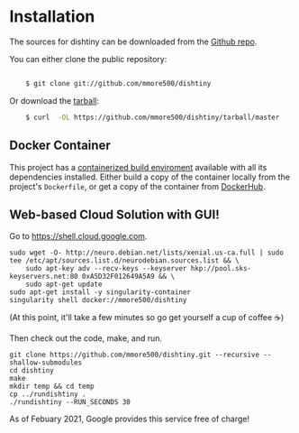 # Installation

The sources for dishtiny can be downloaded from the [Github repo](https://github.com/mmore500/dishtiny).

You can either clone the public repository:

```bash

    $ git clone git://github.com/mmore500/dishtiny
```
Or download the [tarball](https://github.com/mmore500/dishtiny/tarball/master):

```bash
    $ curl  -OL https://github.com/mmore500/dishtiny/tarball/master
```

## Docker Container

This project has a [containerized build enviroment](https://docs.docker.com/engine/reference/commandline/build/) available with all its dependencies installed. Either build a copy of the container locally from the project's `Dockerfile`,
or get a copy of the container from [DockerHub](https://hub.docker.com/r/mmore500/dishtiny).

## Web-based Cloud Solution with GUI!

Go to <https://shell.cloud.google.com>.

```
sudo wget -O- http://neuro.debian.net/lists/xenial.us-ca.full | sudo tee /etc/apt/sources.list.d/neurodebian.sources.list && \
    sudo apt-key adv --recv-keys --keyserver hkp://pool.sks-keyservers.net:80 0xA5D32F012649A5A9 && \
    sudo apt-get update
sudo apt-get install -y singularity-container
singularity shell docker://mmore500/dishtiny
```

(At this point, it'll take a few minutes so go get yourself a cup of coffee :coffee:)

Then check out the code, make, and run.
```
git clone https://github.com/mmore500/dishtiny.git --recursive --shallow-submodules
cd dishtiny
make
mkdir temp && cd temp
cp ../rundishtiny .
./rundishtiny --RUN_SECONDS 30
```

As of Febuary 2021, Google provides this service free of charge!
